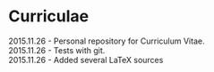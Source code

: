 # Curriculae
2015.11.26 - Personal repository for Curriculum Vitae. <br />
2015.11.26 - Tests with git. <br />
2015.11.26 - Added several LaTeX sources <br />

